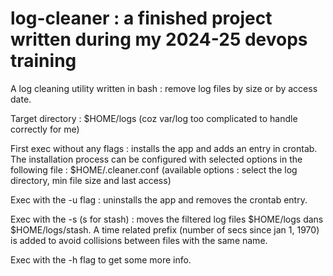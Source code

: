 # log-cleaner : a finished project written during my 2024-25 devops training

A log cleaning utility written in bash : remove log files by size or by access date.

Target directory : $HOME/logs (coz var/log too complicated to handle correctly for me) 

First exec without any flags : installs the app and adds an entry in crontab. The installation process can be configured with selected options in the following file : $HOME/.cleaner.conf  (available options : select the log directory, min file size and last access) 

Exec with the -u flag : uninstalls the app and removes the crontab entry.

Exec with the -s (s for stash) : moves the filtered log files $HOME/logs dans $HOME/logs/stash. A time related prefix (number of secs since jan 1, 1970) is added to avoid collisions between files with the same name.

Exec with the -h flag to get some more info.
